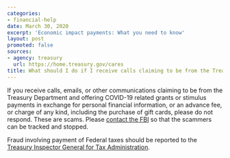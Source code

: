 ```yaml
---
categories:
- financial-help
date: March 30, 2020
excerpt: 'Economic impact payments: What you need to know'
layout: post
promoted: false
sources:
- agency: treasury
  url: https://home.treasury.gov/cares
title: What should I do if I receive calls claiming to be from the Treasury Department?
---
```


If you receive calls, emails, or other communications claiming to be from the Treasury Department and offering COVID-19 related grants or stimulus payments in exchange for personal financial information, or an advance fee, or charge of any kind, including the purchase of gift cards, please do not respond. These are scams. Please [contact the FBI](https://www.fbi.gov/contact-us) so that the scammers can be tracked and stopped.

Fraud involving payment of Federal taxes should be reported to the [Treasury Inspector General for Tax Administration](https://www.treasury.gov/tigta/index.shtml).
